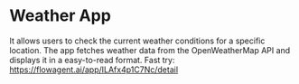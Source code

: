# Weather App
It allows users to check the current weather conditions for a specific location. The app fetches weather data from the OpenWeatherMap API and displays it in a easy-to-read format.
Fast try: https://flowagent.ai/app/ILAfx4p1C7Nc/detail
